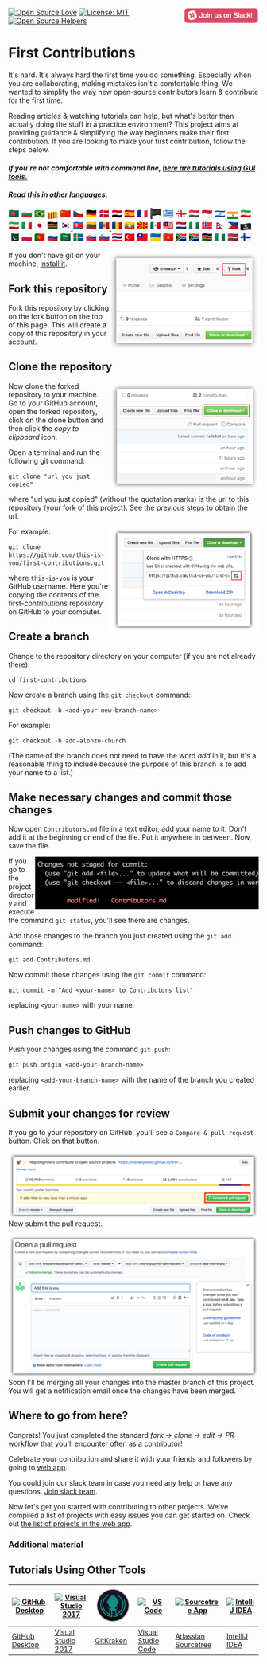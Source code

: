 [![Open Source Love](https://badges.frapsoft.com/os/v1/open-source.svg?v=103)](https://github.com/ellerbrock/open-source-badges/)
[<img align="right" width="150" src="assets/join-slack-team.png">](https://join.slack.com/t/firstcontributors/shared_invite/enQtNjkxNzQwNzA2MTMwLTVhMWJjNjg2ODRlNWZhNjIzYjgwNDIyZWYwZjhjYTQ4OTBjMWM0MmFhZDUxNzBiYzczMGNiYzcxNjkzZDZlMDM)
[![License: MIT](https://img.shields.io/badge/License-MIT-green.svg)](https://opensource.org/licenses/MIT)
[![Open Source Helpers](https://www.codetriage.com/roshanjossey/first-contributions/badges/users.svg)](https://www.codetriage.com/roshanjossey/first-contributions)


# First Contributions

It's hard. It's always hard the first time you do something. Especially when you are collaborating, making mistakes isn't a comfortable thing. We wanted to simplify the way new open-source contributors learn & contribute for the first time.

Reading articles & watching tutorials can help, but what's better than actually doing the stuff in a practice environment? This project aims at providing guidance & simplifying the way beginners make their first contribution. If you are looking to make your first contribution, follow the steps below.

#### *If you're not comfortable with command line, [here are tutorials using GUI tools.]( #tutorials-using-other-tools )*

#### *Read this in [other languages](translations/Translations.md).*

[<img src="assets/bangladesh.png" width="22">](translations/README.bn.md)
[<img src="assets/bulgaria.png" width="22">](translations/README.bg.md)
[<img src="assets/brazil.png" width="22">](translations/README.pt_br.md)
[<img src="assets/catalan1.png" width="22">](translations/README.ca.md)
[<img src="assets/china.png" width="22">](translations/README.chs.md)
[<img src="assets/czechia.png" width="22">](translations/README.cs.md)
[<img src="assets/germany.png" width="22">](translations/README.de.md)
[<img src="assets/denmark.png" width="22">](translations/README.da.md)
[<img src="assets/egypt.png" width="22">](translations/README.eg.md)
[<img src="assets/spain.png" width="22">](translations/README.es.md)
[<img src="assets/france.png" width="22">](translations/README.fr.md)
[<img src="assets/galicia.png" width="22">](translations/README.gl.md)
[<img src="assets/greece.png" width="22">](translations/README.gr.md)
[<img src="assets/georgia.png" width="22">](translations/README.ge.md)
[<img src="assets/hungary.png" width="22">](translations/README.hu.md)
[<img src="assets/indonesia.png" width="22">](translations/README.id.md)
[<img src="assets/israel.png" width="22">](translations/README.hb.md)
[<img src="assets/india.png" width="22">](translations/Translations.md)
[<img src="assets/iran.png" width="22">](translations/README.fa.md)
[<img src="assets/iran.png" width="22">](translations/README.fa.en.md)
[<img src="assets/italy.png" width="22">](translations/README.it.md)
[<img src="assets/japan.png" width="22">](translations/README.ja.md)
[<img src="assets/kenya.png" width="22">](translations/README.kws.md)
[<img src="assets/south-korea.png" width="22"> <img src="assets/north-korea.png" width="22">](translations/README.ko.md)
[<img src="assets/lithuania.png" width="22">](translations/README.lt.md)
[<img src="assets/moldova.png" width="22"> <img src="assets/romania.png" width="22">](translations/README.ro.md)
[<img src="assets/myanmar-burma.png" width="22">](translations/README.mm_unicode.md)
[<img src="assets/north-macedonia.png" width="22">](translations/README.mk.md)
[<img src="assets/mexico.png" width="22">](translations/README.mx.md)
[<img src="assets/malaysia.png" width="22">](translations/README.my.md)
[<img src="assets/netherlands.png" width="22">](translations/README.nl.md)
[<img src="assets/nigeria.png" width="22">](translations/README.igb.md)
[<img src="assets/norway.png" width="22">](translations/README.no.md)
[<img src="assets/nepal.png" width="22">](translations/README.np.md)
[<img src="assets/philippines.png" width="22">](translations/README.tl.md)
[<img src="assets/pirate.png" width="22">](translations/README.en-pirate.md)
[<img src="assets/pakistan.png" width="22">](translations/README.ur.md)
[<img src="assets/poland.png" width="22">](translations/README.pl.md)
[<img src="assets/portugal.png" width="22">](translations/README.pt-pt.md)
[<img src="assets/russia.png" width="22">](translations/README.ru.md)
[<img src="assets/saudi-arabia.png" width="22">](translations/README.ar.md)
[<img src="assets/sweden.png" width="22">](translations/README.se.md)
[<img src="assets/slovakia.png" width="22">](translations/README.slk.md)
[<img src="assets/slovenia.png" width="22">](translations/README.sl.md)
[<img src="assets/thailand.png" width="22">](translations/README.th.md)
[<img src="assets/turkey.png" width="22">](translations/README.tr.md)
[<img src="assets/taiwan.png" width="22">](translations/README.cht.md)
[<img src="assets/ukraine.png" width="22">](translations/README.ua.md)
[<img src="assets/vietnam.png" width="22">](translations/README.vn.md)
[<img src="assets/south-africa.png" width="22">](translations/README.zul.md)
[<img src="assets/south-africa.png" width="22">](translations/README.afk.md)
[<img src="assets/kenya.png" width="22">](translations/README.kws.md)
[<img src="assets/nigeria.png" width="22">](translations/README.igb.md)
[<img src="assets/latvia.png" width="22">](translations/README.lv.md)
[<img src="assets/finland.png" width="22">](translations/README.fi.md)



<img align="right" width="300" src="assets/fork.png" alt="fork this repository" />

If you don't have git on your machine, [install it]( https://help.github.com/articles/set-up-git/).

## Fork this repository

Fork this repository by clicking on the fork button on the top of this page.
This will create a copy of this repository in your account.

## Clone the repository

<img align="right" width="300" src="assets/clone.png" alt="clone this repository" />

Now clone the forked repository to your machine. Go to your GitHub account, open the forked repository, click on the clone button and then click the *copy to clipboard* icon.

Open a terminal and run the following git command:

```
git clone "url you just copied"
```
where "url you just copied" (without the quotation marks) is the url to this repository (your fork of this project). See the previous steps to obtain the url.

<img align="right" width="300" src="assets/copy-to-clipboard.png" alt="copy URL to clipboard" />

For example:
```
git clone https://github.com/this-is-you/first-contributions.git
```
where `this-is-you` is your GitHub username. Here you're copying the contents of the first-contributions repository on GitHub to your computer.

## Create a branch

Change to the repository directory on your computer (if you are not already there):

```
cd first-contributions
```
Now create a branch using the `git checkout` command:
```
git checkout -b <add-your-new-branch-name>
```

For example:
```
git checkout -b add-alonzo-church
```
(The name of the branch does not need to have the word *add* in it, but it's a reasonable thing to include because the purpose of this branch is to add your name to a list.)

## Make necessary changes and commit those changes

Now open `Contributors.md` file in a text editor, add your name to it. Don't add it at the beginning or end of the file. Put it anywhere in between. Now, save the file.

<img align="right" width="450" src="assets/git-status.png" alt="git status" />


If you go to the project directory and execute the command `git status`, you'll see there are changes.


Add those changes to the branch you just created using the `git add` command:

```
git add Contributors.md
```

Now commit those changes using the `git commit` command:
```
git commit -m "Add <your-name> to Contributors list"
```
replacing `<your-name>` with your name.

## Push changes to GitHub

Push your changes using the command `git push`:
```
git push origin <add-your-branch-name>
```
replacing `<add-your-branch-name>` with the name of the branch you created earlier.

## Submit your changes for review

If you go to your repository on GitHub, you'll see a  `Compare & pull request` button. Click on that button.

<img style="float: right;" src="assets/compare-and-pull.png" alt="create a pull request" />

Now submit the pull request.

<img style="float: right;" src="assets/submit-pull-request.png" alt="submit pull request" />

Soon I'll be merging all your changes into the master branch of this project. You will get a notification email once the changes have been merged.

## Where to go from here?

Congrats!  You just completed the standard _fork -> clone -> edit -> PR_ workflow that you'll encounter often as a contributor!

Celebrate your contribution and share it with your friends and followers by going to [web app](https://firstcontributions.github.io/#social-share).

You could join our slack team in case you need any help or have any questions. [Join slack team](https://join.slack.com/t/firstcontributors/shared_invite/enQtNjkxNzQwNzA2MTMwLTVhMWJjNjg2ODRlNWZhNjIzYjgwNDIyZWYwZjhjYTQ4OTBjMWM0MmFhZDUxNzBiYzczMGNiYzcxNjkzZDZlMDM).

Now let's get you started with contributing to other projects. We've compiled a list of projects with easy issues you can get started on. Check out [the list of projects in the web app](https://firstcontributions.github.io/#project-list).

### [Additional material](additional-material/git_workflow_scenarios/additional-material.md)


## Tutorials Using Other Tools

| <a href="github-desktop-tutorial.md"><img alt="GitHub Desktop" src="https://desktop.github.com/images/desktop-icon.svg" width="100"></a> | <a href="github-windows-vs2017-tutorial.md"><img alt="Visual Studio 2017" src="https://upload.wikimedia.org/wikipedia/commons/c/cd/Visual_Studio_2017_Logo.svg" width="100"></a> | <a href="gitkraken-tutorial.md"><img alt="GitKraken" src="./assets/gk-icon.png" width="100"></a> | <a href="github-windows-vs-code-tutorial.md"><img alt="VS Code" src="https://upload.wikimedia.org/wikipedia/commons/2/2d/Visual_Studio_Code_1.18_icon.svg" width=100></a> | <a href="sourcetree-macos-tutorial.md"><img alt="Sourcetree App" src="https://wac-cdn.atlassian.com/dam/jcr:81b15cde-be2e-4f4a-8af7-9436f4a1b431/Sourcetree-icon-blue.svg" width=100></a> | <a href="github-windows-intellij-tutorial.md"><img alt="IntelliJ IDEA" src="https://upload.wikimedia.org/wikipedia/commons/d/d5/IntelliJ_IDEA_Logo.svg" width=100></a> |
| ------------------------------------------------------------ | ------------------------------------------------------------ | ------------------------------------------------------------ | ------------------------------------------------------------ | ------------------------------------------------------------ | ------------------------------------------------------------ |
| [GitHub Desktop](github-desktop-tutorial.md)                 | [Visual Studio 2017](github-windows-vs2017-tutorial.md)      | [GitKraken](gitkraken-tutorial.md)                           | [Visual Studio Code](github-windows-vs-code-tutorial.md)     | [Atlassian Sourcetree](sourcetree-macos-tutorial.md)         | [IntelliJ IDEA](github-windows-intellij-tutorial.md)         |
